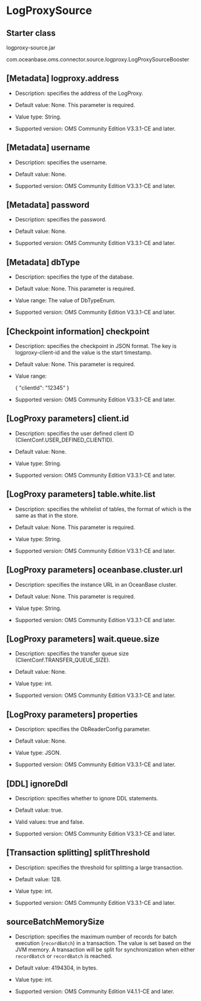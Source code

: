 # LogProxySource

## Starter class

logproxy-source.jar

com.oceanbase.oms.connector.source.logproxy.LogProxySourceBooster

## [Metadata] logproxy.address

* Description: specifies the address of the LogProxy.

* Default value: None. This parameter is required.

* Value type: String.

* Supported version: OMS Community Edition V3.3.1-CE and later.

## [Metadata] username

* Description: specifies the username.

* Default value: None.

* Supported version: OMS Community Edition V3.3.1-CE and later.

## [Metadata] password

* Description: specifies the password.

* Default value: None.

* Supported version: OMS Community Edition V3.3.1-CE and later.

## [Metadata] dbType

* Description: specifies the type of the database.

* Default value: None. This parameter is required.

* Value range: The value of DbTypeEnum.

* Supported version: OMS Community Edition V3.3.1-CE and later.

## [Checkpoint information] checkpoint

* Description: specifies the checkpoint in JSON format. The key is logproxy-client-id and the value is the start timestamp.

* Default value: None. This parameter is required.

* Value range:

   {
   "clientId": "12345"
   }

* Supported version: OMS Community Edition V3.3.1-CE and later.

## [LogProxy parameters] client.id

* Description: specifies the user defined client ID (ClientConf.USER_DEFINED_CLIENTID).

* Default value: None.

* Value type: String.

* Supported version: OMS Community Edition V3.3.1-CE and later.

## [LogProxy parameters] table.white.list

* Description: specifies the whitelist of tables, the format of which is the same as that in the store.

* Default value: None. This parameter is required.

* Value type: String.

* Supported version: OMS Community Edition V3.3.1-CE and later.

## [LogProxy parameters] oceanbase.cluster.url

* Description: specifies the instance URL in an OceanBase cluster.

* Default value: None. This parameter is required.

* Value type: String.

* Supported version: OMS Community Edition V3.3.1-CE and later.

## [LogProxy parameters] wait.queue.size

* Description: specifies the transfer queue size (ClientConf.TRANSFER_QUEUE_SIZE).

* Default value: None.

* Value type: int.

* Supported version: OMS Community Edition V3.3.1-CE and later.

## [LogProxy parameters] properties

* Description: specifies the ObReaderConfig parameter.

* Default value: None.

* Value type: JSON.

* Supported version: OMS Community Edition V3.3.1-CE and later.

## [DDL] ignoreDdl

* Description: specifies whether to ignore DDL statements.

* Default value: true.

* Valid values: true and false.

* Supported version: OMS Community Edition V3.3.1-CE and later.

## [Transaction splitting] splitThreshold

* Description: specifies the threshold for splitting a large transaction.

* Default value: 128.

* Value type: int.

* Supported version: OMS Community Edition V3.3.1-CE and later.

## sourceBatchMemorySize

* Description: specifies the maximum number of records for batch execution (`recordBatch`) in a transaction. The value is set based on the JVM memory. A transaction will be split for synchronization when either `recordBatch` or `recordBatch` is reached.

* Default value: 4194304, in bytes.

* Value type: int.

* Supported version: OMS Community Edition V4.1.1-CE and later.
